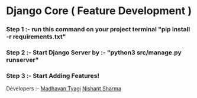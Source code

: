 # Django Core ( Feature Development )

### Step 1 :- run this command on your project terminal "pip install -r requirements.txt"
### Step 2 :- Start Django Server by :- "python3 src/manage.py runserver"
### Step 3 :- Start Adding Features!

Developers :- <a href="https://github.com/MADHAVANTYAGI">Madhavan Tyagi</a>
              <a href="https://github.com/nishant-ai">Nishant Sharma</a>

